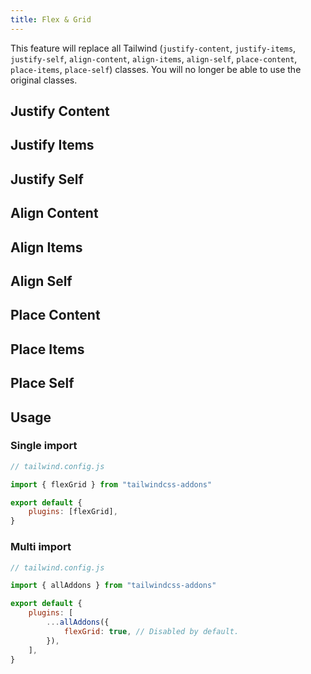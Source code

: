 ```yaml
---
title: Flex & Grid
---
```


<script>
	import UtilsTable from "$lib/UtilsTable.svelte"
	import { getUtilities } from "$lib/utils/tailwind.js"
	import { flexGrid } from "tailwindcss-addons"
	const utilities = getUtilities(flexGrid.handler)

	const getClassUtils = (classStartsWith) => {
		const utils = Object.entries(utilities).filter(util => {
			const className = util[0]
			return className.startsWith(classStartsWith)
		})
		return Object.fromEntries(utils)
	}
</script>

This feature will replace all Tailwind (`justify-content`, `justify-items`, `justify-self`, `align-content`, `align-items`, `align-self`, `place-content`, `place-items`, `place-self`) classes. You will no longer be able to use the original classes.

## Justify Content

<UtilsTable utilities="{() => getClassUtils('.jc')}" />

## Justify Items

<UtilsTable utilities="{() => getClassUtils('.ji')}" />

## Justify Self

<UtilsTable utilities="{() => getClassUtils('.js')}" />

## Align Content

<UtilsTable utilities="{() => getClassUtils('.ac')}" />

## Align Items

<UtilsTable utilities="{() => getClassUtils('.ai')}" />

## Align Self

<UtilsTable utilities="{() => getClassUtils('.as')}" />

## Place Content

<UtilsTable utilities="{() => getClassUtils('.pc')}" />

## Place Items

<UtilsTable utilities="{() => getClassUtils('.pi')}" />

## Place Self

<UtilsTable utilities="{() => getClassUtils('.ps')}" />

## Usage

### Single import

```js
// tailwind.config.js

import { flexGrid } from "tailwindcss-addons"

export default {
    plugins: [flexGrid],
}
```

### Multi import

```js
// tailwind.config.js

import { allAddons } from "tailwindcss-addons"

export default {
    plugins: [
        ...allAddons({
            flexGrid: true, // Disabled by default.
        }),
    ],
}
```
